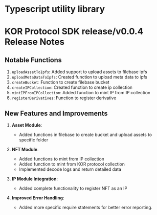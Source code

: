 # Typescript utility library

# KOR Protocol SDK release/v0.0.4 Release Notes

## Notable Functions

1. `uploadAssetToIpfs`: Added support to upload assets to filebase ipfs
2. `uploadMetaDataToIpfs`: Created function to upload meta data to ipfs
3. `createBucket`: Function to create filebase bucket
4. `createIPCollection`: Created function to create ip collection
5. `mintIPFromIPCollection`: Added function to mint IP from IP collection
6. `registerDerivatives`: Function to register derivative

## New Features and Improvements

1. **Asset Module**:

   - Added functions in filebase to create bucket and upload assets to specific folder

2. **NFT Module**:

   - Added functions to mint from IP collection
   - Added function to mint from KOR protocol collection
   - Implemented decode logs and return detailed data

3. **IP Module Integration**:

   - Added complete functionality to register NFT as an IP

4. **Improved Error Handling**:

   - Added more specific require statements for better error reporting.
